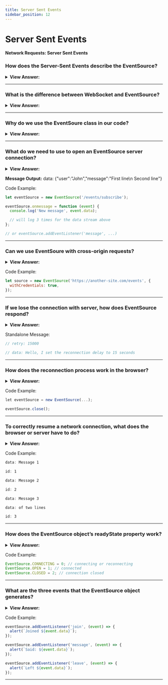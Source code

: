 ```yaml
---
title: Server Sent Events
sidebar_position: 12
---
```


# Server Sent Events

**Network Requests: Server Sent Events**

<head>
  <title>Server Sent Events - JavaScript Interview Questions & Answers</title>
  <meta charSet="utf-8" />
</head>

### How does the Server-Sent Events describe the EventSource?

<details>
  <summary><strong>View Answer:</strong></summary>
  <div>
  <div><strong>Interview Response:</strong> The Server-Sent Events specification describes the built-in class EventSource, as a connection with the server and allows it to receive events from it. Like WebSocket, the connection is persistent, but there are several important differences between the two.
    </div>
  </div>
</details>

---

### What is the difference between WebSocket and EventSource?

<details>
  <summary><strong>View Answer:</strong></summary>
  <div>
  <div><strong>Interview Response:</strong> EventSource is like WebSocket in manner of a persistent connection. However, there are some differences between the two. WebSocket is bi-directional and EventSource is uni-directional where only the server sends data. Unlike WebSocket, EventSource is limited to text data and cannot process binary data by default. Another difference comes in the form their protocol. WebSocket has it own dedicated protocol and EventSource relies on the Http protocol application layer. Basically, EventSource is a less-powerful way of communicating with the server than WebSocket, but that should not be considered a disadvantage.
    </div>
  </div>
</details>

---

### Why do we use the EventSoure class in our code?

<details>
  <summary><strong>View Answer:</strong></summary>
  <div>
  <div><strong>Interview Response:</strong> The main reason: it is simpler. In many applications, the power of WebSocket is a little bit too much. When need to receive a stream of data from server: maybe chat messages or market prices, or whatever. That is what EventSource is good at. Also, it supports auto-reconnect, something we need to implement manually with WebSocket. Besides, it is a plain old HTTP, not a new protocol.
    </div>
  </div>
</details>

---

### What do we need to use to open an EventSource server connection?

<details>
  <summary><strong>View Answer:</strong></summary>
  <div>
  <div><strong>Interview Response:</strong> To start receiving messages, we just need to create new EventSource(url). The browser will connect to URL and keep the connection open, waiting for events. The server should respond with status 200 and the header Content-Type: text/event-stream, then keep the connection and write messages into it in the special format. In practice, complex messages are usually sent JSON-encoded. Line-breaks are encoded as \n within them, so multiline data: messages are not necessary.
    </div>
  </div>
</details>

**Message Output:** data: {"user":"John","message":"First line\n Second line"}

Code Example:

```js
let eventSource = new EventSource('/events/subscribe');

eventSource.onmessage = function (event) {
  console.log('New message', event.data);

  // will log 3 times for the data stream above
};

// or eventSource.addEventListener('message', ...)
```

---

### Can we use EventSoure with cross-origin requests?

<details>
  <summary><strong>View Answer:</strong></summary>
  <div>
  <div><strong>Interview Response:</strong> Yes, EventSource supports cross-origin requests, like fetch and any other networking methods. We can use any URL. The remote server will get the Origin header and must respond with Access-Control-Allow-Origin to proceed. To pass credentials, we should set the additional option withCredentials.
    </div>
  </div>
</details>

Code Example:

```js
let source = new EventSource('https://another-site.com/events', {
  withCredentials: true,
});
```

---

### If we lose the connection with server, how does EventSource respond?

<details>
  <summary><strong>View Answer:</strong></summary>
  <div>
  <div><strong>Interview Response:</strong> Upon creation, new EventSource connects to the server, and if the connection is broken, it simply reconnects. That is very convenient, as we do not have to care about it. There is a small delay between reconnections, a few seconds by default. The server can set the recommended delay using retry in response (in milliseconds). The retry may come both together with some data, or as a standalone message.
    </div>
  </div>
</details>

Standalone Message:

```js
// retry: 15000

// data: Hello, I set the reconnection delay to 15 seconds
```

---

### How does the reconnection process work in the browser?

<details>
  <summary><strong>View Answer:</strong></summary>
  <div>
  <div><strong>Interview Response:</strong> The browser should wait that many milliseconds before reconnecting. Or longer, e.g., if the browser knows (from OS) that there is no network connection existing at the time, it may wait until the connection appears, and then retry. If the server wants the browser to stop reconnecting, it should respond with HTTP status 204. If the browser wants to close the connection, it should call eventSource.close(). Also, there will be no reconnection if the response has an incorrect Content-Type or its HTTP status differs from 301, 307, 200 and 204. In such cases the "error" event will be emitted, and the browser will not reconnect.<br /><br />It should be noted, when a connection is finally closed, there is no way to “reopen” it. If we would like to connect again, just create a new EventSource.
    </div>
  </div>
</details>

Code Example:

```js
let eventSource = new EventSource(...);

eventSource.close();
```

---

### To correctly resume a network connection, what does the browser or server have to do?

<details>
  <summary><strong>View Answer:</strong></summary>
  <div>
  <div><strong>Interview Response:</strong> When a connection breaks due to network problems, either side cannot be sure which messages were received, and which were not. To correctly resume the connection, each message should have an id field. When a message with id is received, the browser sets the property eventSource.lastEventId to its value. Upon reconnection sends the header Last-Event-ID with that id, so that the server may re-send the messages. It should be noted, the id is appended below message data by the server, to ensure that lastEventId is updated after the message is received.
    </div>
  </div>
</details>

Code Example:

```js
data: Message 1

id: 1

data: Message 2

id: 2

data: Message 3

data: of two lines

id: 3
```

---

### How does the EventSource object’s readyState property work?

<details>
  <summary><strong>View Answer:</strong></summary>
  <div>
  <div><strong>Interview Response:</strong> The EventSource object has one of three values including connection (0), open (1), and closed (2). When an object is created, or the connection is down, it is always EventSource.CONNECTING (equals 0). We can query this property to know the state of EventSource.
    </div>
  </div>
</details>

Code Example:

```js
EventSource.CONNECTING = 0; // connecting or reconnecting
EventSource.OPEN = 1; // connected
EventSource.CLOSED = 2; // connection closed
```

---

### What are the three events that the EventSource object generates?

<details>
  <summary><strong>View Answer:</strong></summary>
  <div>
  <div><strong>Interview Response:</strong> By default, EventSource object generates three events including the message, open, and error events. The message event refers to a message being received as event.data. The open event is the obvious opening of the connection. And the error event is the connection not being established with the server return a HTTP 500 status. The server may specify another type of event with event: &#8249;event&#8250; at the event start. It should be noted, to handle custom events, we must use addEventListener, not the onmessage property.
    </div>
  </div>
</details>

Code Example:

```js
eventSource.addEventListener('join', (event) => {
  alert(`Joined ${event.data}`);
});

eventSource.addEventListener('message', (event) => {
  alert(`Said: ${event.data}`);
});

eventSource.addEventListener('leave', (event) => {
  alert(`Left ${event.data}`);
});
```

---
